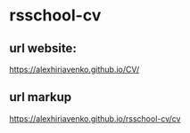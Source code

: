 # rsschool-cv

## url website:

https://alexhiriavenko.github.io/CV/

## url markup

https://alexhiriavenko.github.io/rsschool-cv/cv
